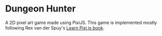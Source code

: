# Dungeon Hunter
A 2D pixel art game made using PixiJS. This game is implemented mostly following Rex van der Spuy's [Learn Pixi.js book](https://www.amazon.ca/Learn-Pixi-js-Rex-van-Spuy-ebook/dp/B01HXEJ4PC/ref=sr_1_1?ie=UTF8&qid=1513793710&sr=8-1&keywords=learn+pixi).
